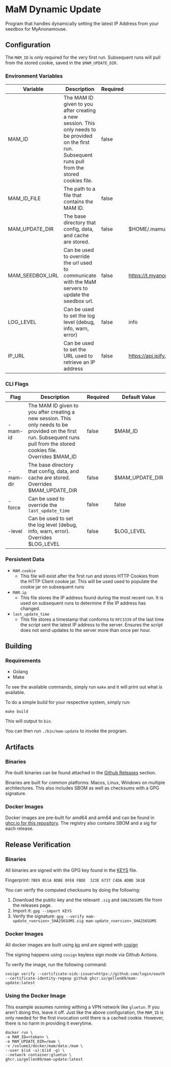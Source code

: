 # MaM Dynamic Update

Program that handles dynamically setting the latest IP Address from your seedbox for MyAnonamouse.

## Configuration

The `MAM_ID` is only required for the very first run. Subsequent runs will pull from the stored cookie, saved in the `$MAM_UPDATE_DIR`.

### Environment Variables

| Variable        | Description                                                                                                                                               | Required | Default Value                                      |
| --------------- | --------------------------------------------------------------------------------------------------------------------------------------------------------- | -------- | -------------------------------------------------- |
| MAM_ID          | The MAM ID given to you after creating a new session. This only needs to be provided on the first run. Subsequent runs pull from the stored cookies file. | false    |                                                    |
| MAM_ID_FILE          | The path to a file that contains the MAM ID.  | false    |                                                    |
| MAM_UPDATE_DIR  | The base directory that config, data, and cache are stored.                                                                                               | false    | $HOME/.mamupdate                                   |
| MAM_SEEDBOX_URL | Can be used to override the url used to communicate with the MaM servers to update the seedbox url.                                                       | false    | <https://t.myanonamouse.net/json/dynamicSeedbox.php> |
| LOG_LEVEL       | Can be used to set the log level (debug, info, warn, error)                                                                                               | false    | info                                               |
| IP_URL          | Can be used to set the URL used to retrieve an IP address                                                                                                 | false    | <https://api.ipify.org>                              |

### CLI Flags

| Flag     | Description                                                                                                                                                                 | Required | Default Value   |
| -------- | --------------------------------------------------------------------------------------------------------------------------------------------------------------------------- | -------- | --------------- |
| -mam-id  | The MAM ID given to you after creating a new session. This only needs to be provided on the first run. Subsequent runs pull from the stored cookies file. Overrides $MAM_ID | false    | $MAM_ID         |
| -mam-dir | The base directory that config, data, and cache are stored. Overrides $MAM_UPDATE_DIR                                                                                       | false    | $MAM_UPDATE_DIR |
| -force   | Can be used to override the `last_update_time`                                                                                                                                 | false    | false           |
| -level   | Can be used to set the log level (debug, info, warn, error). Overrides $LOG_LEVEL                                                                                           | false    | $LOG_LEVEL      |

### Persistent Data

- `MAM.cookie`
  - This file will exist after the first run and stores HTTP Cookies from the HTTP Client cookie jar. This will be used used to populate the cookie jar on subsequent runs
- `MAM.ip`
  - This file stores the IP address found during the most recent run. It is used on subsequent runs to determine if the IP address has changed.
- `last_update_time`
  - This file stores a timestamp that conforms to `RFC3339` of the last time the script sent the latest IP address to the server. Ensures the script does not send updates to the server more than once per hour.

## Building

### Requirements

- Golang
- Make

To see the available commands, simply run `make` and it will print out what is available.

To do a simple build for your respective system, simply run:

```console
make build
```

This will output to `bin`.

You can then run `./bin/mam-update` to invoke the program.

## Artifacts

### Binaries

Pre-built binaries can be found attached in the [Github Releases](https://github.com/gellen89/mam-update/releases) section.

Binaries are built for common platforms: Macos, Linux, Windows on multiple architectures.
This also includes SBOM as well as checksums with a GPG signature.

### Docker Images

Docker images are pre-built for amd64 and arm64 and can be found in [ghcr.io for this repository](https://github.com/gellen89/mam-update/pkgs/container/mam-update).
The registry also contains SBOM and a sig for each release.

## Release Verification

### Binaries

All binaries are signed with the GPG key found in the [KEYS](./KEYS) file.

Fingerprint: `7BE9 B51A 8DBE 0FE8 FBDE  323E 6737 C4DA ADBD 361B`

You can verify the computed checksums by doing the following:

1. Download the public key and the relevant `.sig` and `SHA256SUMS` file from the releases page.
2. Import it: `gpg --import KEYS`
3. Verify the signature: `gpg --verify mam-update_<version>_SHA256SUMS.sig mam-update_<version>_SHA256SUMS`

### Docker Images

All docker images are built using [ko](https://ko.build) and are signed with [cosign](https://github.com/sigstore/cosign)

The signing happens using `cosign` keyless sign mode via Github Actions.

To verify the image, run the following command:

```
cosign verify --certificate-oidc-issuer=https://github.com/login/oauth --certificate-identity-regexp github ghcr.io/gellen89/mam-update:latest
```

### Using the Docker Image

This example assumes running withing a VPN network like `gluetun`. If you aren't doing this, leave it off.
Just like the above configuration, the `MAM_ID` is only needed for the first invocation until there is a cached cookie. However, there is no harm in providing it everytime.

```
docker run \
-e MAM_ID=<token> \
-e MAM_UPDATE_DIR=/mam \
-v /volume1/docker/mam/data:/mam \
--user $(id -u):$(id -g) \
--network container:gluetun \
ghcr.io/gellen89/mam-update:latest
```

